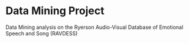 # Data Mining Project
Data Mining analysis on the Ryerson Audio-Visual Database of Emotional Speech and Song (RAVDESS)
